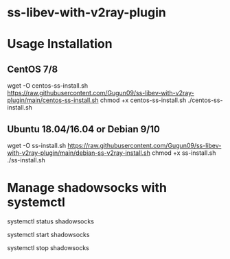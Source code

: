 # ss-libev-with-v2ray-plugin

# Usage Installation
## CentOS 7/8
wget -O centos-ss-install.sh https://raw.githubusercontent.com/Gugun09/ss-libev-with-v2ray-plugin/main/centos-ss-install.sh
chmod +x centos-ss-install.sh
./centos-ss-install.sh

## Ubuntu 18.04/16.04 or Debian 9/10
wget -O ss-install.sh https://raw.githubusercontent.com/Gugun09/ss-libev-with-v2ray-plugin/main/debian-ss-v2ray-install.sh
chmod +x ss-install.sh
./ss-install.sh

# Manage shadowsocks with systemctl
systemctl status shadowsocks

systemctl start shadowsocks

systemctl stop shadowsocks
